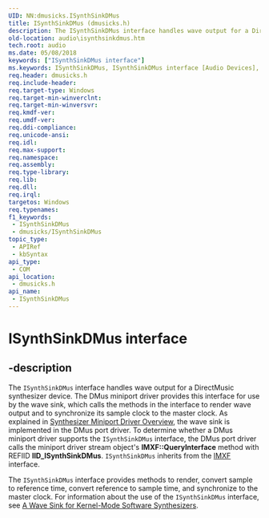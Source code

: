 ```yaml
---
UID: NN:dmusicks.ISynthSinkDMus
title: ISynthSinkDMus (dmusicks.h)
description: The ISynthSinkDMus interface handles wave output for a DirectMusic synthesizer device.
old-location: audio\isynthsinkdmus.htm
tech.root: audio
ms.date: 05/08/2018
keywords: ["ISynthSinkDMus interface"]
ms.keywords: ISynthSinkDMus, ISynthSinkDMus interface [Audio Devices], ISynthSinkDMus interface [Audio Devices],described, audio.isynthsinkdmus, audmp-routines_744ae6c7-7f7e-4a66-9624-5a5d82e2eb86.xml, dmusicks/ISynthSinkDMus
req.header: dmusicks.h
req.include-header: 
req.target-type: Windows
req.target-min-winverclnt: 
req.target-min-winversvr: 
req.kmdf-ver: 
req.umdf-ver: 
req.ddi-compliance: 
req.unicode-ansi: 
req.idl: 
req.max-support: 
req.namespace: 
req.assembly: 
req.type-library: 
req.lib: 
req.dll: 
req.irql: 
targetos: Windows
req.typenames: 
f1_keywords:
 - ISynthSinkDMus
 - dmusicks/ISynthSinkDMus
topic_type:
 - APIRef
 - kbSyntax
api_type:
 - COM
api_location:
 - dmusicks.h
api_name:
 - ISynthSinkDMus
---
```


# ISynthSinkDMus interface


## -description

The <code>ISynthSinkDMus</code> interface handles wave output for a DirectMusic synthesizer device. The DMus miniport driver provides this interface for use by the wave sink, which calls the methods in the interface to render wave output and to synchronize its sample clock to the master clock. As explained in <a href="/windows-hardware/drivers/audio/synthesizer-miniport-driver-overview">Synthesizer Miniport Driver Overview</a>, the wave sink is implemented in the DMus port driver. To determine whether a DMus miniport driver supports the <code>ISynthSinkDMus</code> interface, the DMus port driver calls the miniport driver stream object's <b>IMXF::QueryInterface</b> method with REFIID <b>IID_ISynthSinkDMus</b>. <code>ISynthSinkDMus</code> inherits from the <a href="/windows-hardware/drivers/ddi/dmusicks/nn-dmusicks-imxf">IMXF</a> interface.

The <code>ISynthSinkDMus</code> interface provides methods to render, convert sample to reference time, convert reference to sample time, and synchronize to the master clock. For information about the use of the <code>ISynthSinkDMus</code> interface, see <a href="/windows-hardware/drivers/audio/a-wave-sink-for-kernel-mode-software-synthesizers">A Wave Sink for Kernel-Mode Software Synthesizers</a>.
